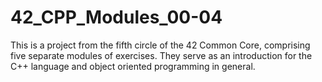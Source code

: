 # 42_CPP_Modules_00-04
This is a project from the fifth circle of the 42 Common Core, comprising five separate modules of exercises. They serve as an introduction for the C++ language and object oriented programming in general.
